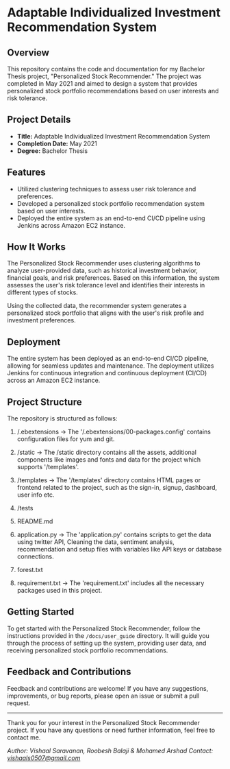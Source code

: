 # Adaptable Individualized Investment Recommendation System


## Overview

This repository contains the code and documentation for my Bachelor Thesis project, "Personalized Stock Recommender." The project was completed in May 2021 and aimed to design a system that provides personalized stock portfolio recommendations based on user interests and risk tolerance.

## Project Details

- **Title:** Adaptable Individualized Investment Recommendation System
- **Completion Date:** May 2021
- **Degree:** Bachelor Thesis

## Features

- Utilized clustering techniques to assess user risk tolerance and preferences.
- Developed a personalized stock portfolio recommendation system based on user interests.
- Deployed the entire system as an end-to-end CI/CD pipeline using Jenkins across Amazon EC2 instance.

## How It Works

The Personalized Stock Recommender uses clustering algorithms to analyze user-provided data, such as historical investment behavior, financial goals, and risk preferences. Based on this information, the system assesses the user's risk tolerance level and identifies their interests in different types of stocks.

Using the collected data, the recommender system generates a personalized stock portfolio that aligns with the user's risk profile and investment preferences.

## Deployment

The entire system has been deployed as an end-to-end CI/CD pipeline, allowing for seamless updates and maintenance. The deployment utilizes Jenkins for continuous integration and continuous deployment (CI/CD) across an Amazon EC2 instance.

## Project Structure

The repository is structured as follows:

1. /.ebextensions -> The '/.ebextensions/00-packages.config' contains configuration files for yum and git.

2. /static -> The /static directory contains all the assets, additional components like images and fonts and data for the project which supports '/templates'.

3. /templates -> The '/templates' directory contains HTML pages or frontend related to the project, such as the sign-in, signup, dashboard, user info etc.

4. /tests 

5. README.md 

6. application.py -> The 'application.py' contains scripts to get the data using twitter API, Cleaning the data, sentiment analysis, recommendation and setup files with variables like API keys or database connections.

7. forest.txt 

8. requirement.txt -> The 'requirement.txt' includes all the necessary packages used in this project.


## Getting Started

To get started with the Personalized Stock Recommender, follow the instructions provided in the `/docs/user_guide` directory. It will guide you through the process of setting up the system, providing user data, and receiving personalized stock portfolio recommendations.

## Feedback and Contributions

Feedback and contributions are welcome! If you have any suggestions, improvements, or bug reports, please open an issue or submit a pull request.

---

Thank you for your interest in the Personalized Stock Recommender project. If you have any questions or need further information, feel free to contact me.

*Author: Vishaal Saravanan, Roobesh Balaji & Mohamed Arshad*
*Contact: vishaals0507@gmail.com*
